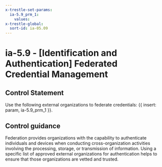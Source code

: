 ```yaml
---
x-trestle-set-params:
  ia-5.9_prm_1:
    values:
x-trestle-global:
  sort-id: ia-05.09
---
```


# ia-5.9 - \[Identification and Authentication\] Federated Credential Management

## Control Statement

Use the following external organizations to federate credentials: {{ insert: param, ia-5.9_prm_1 }}.

## Control guidance

Federation provides organizations with the capability to authenticate individuals and devices when conducting cross-organization activities involving the processing, storage, or transmission of information. Using a specific list of approved external organizations for authentication helps to ensure that those organizations are vetted and trusted.
